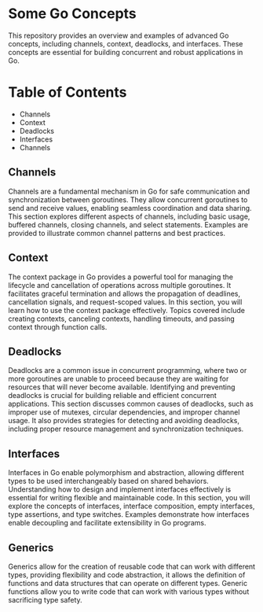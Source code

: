 
# Some Go Concepts

This repository provides an overview and examples of advanced Go concepts, including channels, context, deadlocks, and interfaces. These concepts are essential for building concurrent and robust applications in Go.

# Table of Contents

* Channels
* Context
* Deadlocks
* Interfaces
* Channels

## Channels
Channels are a fundamental mechanism in Go for safe communication and synchronization between goroutines. They allow concurrent goroutines to send and receive values, enabling seamless coordination and data sharing.
This section explores different aspects of channels, including basic usage, buffered channels, closing channels, and select statements. Examples are provided to illustrate common channel patterns and best practices.

## Context

The context package in Go provides a powerful tool for managing the lifecycle and cancellation of operations across multiple goroutines. It facilitates graceful termination and allows the propagation of deadlines, cancellation signals, and request-scoped values.
In this section, you will learn how to use the context package effectively. Topics covered include creating contexts, canceling contexts, handling timeouts, and passing context through function calls.

## Deadlocks

Deadlocks are a common issue in concurrent programming, where two or more goroutines are unable to proceed because they are waiting for resources that will never become available. Identifying and preventing deadlocks is crucial for building reliable and efficient concurrent applications.
This section discusses common causes of deadlocks, such as improper use of mutexes, circular dependencies, and improper channel usage. It also provides strategies for detecting and avoiding deadlocks, including proper resource management and synchronization techniques.

## Interfaces

Interfaces in Go enable polymorphism and abstraction, allowing different types to be used interchangeably based on shared behaviors. Understanding how to design and implement interfaces effectively is essential for writing flexible and maintainable code.
In this section, you will explore the concepts of interfaces, interface composition, empty interfaces, type assertions, and type switches. Examples demonstrate how interfaces enable decoupling and facilitate extensibility in Go programs.

## Generics

Generics allow for the creation of reusable code that can work with different types, providing flexibility and code abstraction, it allows the definition of functions and data structures that can operate on different types.
Generic functions allow you to write code that can work with various types without sacrificing type safety.
